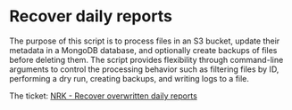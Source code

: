 # Recover daily reports

The purpose of this script is to process files in an S3 bucket, update their metadata in a MongoDB database, and optionally create backups of files before deleting them. 
The script provides flexibility through command-line arguments to control the processing behavior such as filtering files by ID, performing a dry run, creating backups, and writing logs to a file.

The ticket: [NRK - Recover overwritten daily reports](https://bmat-music.atlassian.net/browse/TVAV-10018)
